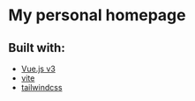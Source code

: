 # My personal homepage

## Built with:

- [Vue.js v3](https://v3.vuejs.org/)
- [vite](https://github.com/vuejs/vite)
- [tailwindcss](https://tailwindcss.com/)
